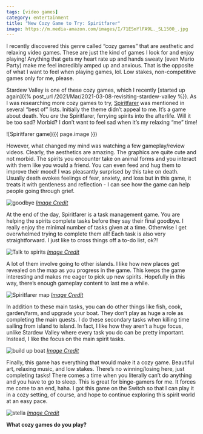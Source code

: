 ```yaml
---
tags: [video games]
category: entertainment
title: "New Cozy Game to Try: Spiritfarer"
image: https://m.media-amazon.com/images/I/71ESmYlFA9L._SL1500_.jpg
---
```


I recently discovered this genre called “cozy games” that are aesthetic and relaxing video games. These are just the kind of games I look for and enjoy playing! Anything that gets my heart rate up and hands sweaty (even Mario Party) make me feel incredibly amped up and anxious. That is the opposite of what I want to feel when playing games, lol. Low stakes, non-competitive games only for me, please.

Stardew Valley is one of these cozy games, which I recently [started up again]({% post_url /2021/Mar/2021-03-08-revisiting-stardew-valley %}). As I was researching more cozy games to try, [Spiritfarer](https://thunderlotusgames.com/spiritfarer) was mentioned in several “best of” lists. Initially the theme didn’t appeal to me. It’s a game about death. You *are* the Spiritfarer, ferrying spirits into the afterlife. Will it be too sad? Morbid? I don’t want to feel sad when it’s my relaxing “me” time!

![Spiritfarer game]({{ page.image }})

However, what changed my mind was watching a few gameplay/review videos. Clearly, the aesthetics are amazing. The graphics are quite cute and not morbid. The spirits you encounter take on animal forms and you interact with them like you would a friend. You can even feed and hug them to improve their mood! I was pleasantly surprised by this take on death. Usually death evokes feelings of fear, anxiety, and loss but in this game, it treats it with gentleness and reflection - I can see how the game can help people going through grief.

![goodbye](https://assets.nintendo.com/image/upload/c_limit,f_auto,q_auto,w_1920/ncom/en_US/games/switch/s/spiritfarer-switch/screenshot-gallery/screenshot06?v=2021041703)
*[Image Credit](https://www.nintendo.com/games/detail/spiritfarer-switch/)*

At the end of the day, Spiritfarer is a task management game. You are helping the spirits complete tasks before they say their final goodbye. I really enjoy the minimal number of tasks given at a time. Otherwise I get overwhelmed trying to complete them all! Each task is also very straightforward. I just like to cross things off a to-do list, ok?!

![Talk to spirits](https://assets.nintendo.com/image/upload/c_limit,f_auto,q_auto,w_1920/ncom/en_US/games/switch/s/spiritfarer-switch/screenshot-gallery/screenshot02?v=2021041703)
*[Image Credit](https://www.nintendo.com/games/detail/spiritfarer-switch/)*

A lot of them involve going to other islands. I like how new places get revealed on the map as you progress in the game. This keeps the game interesting and makes me eager to pick up new spirits. Hopefully in this way, there’s enough gameplay content to last me a while.

![Spiritfarer map](https://assets.nintendo.com/image/upload/c_limit,f_auto,q_auto,w_1920/ncom/en_US/games/switch/s/spiritfarer-switch/screenshot-gallery/screenshot05?v=2021041703)
*[Image Credit](https://www.nintendo.com/games/detail/spiritfarer-switch/)*

In addition to these main tasks, you can do other things like fish, cook, garden/farm, and upgrade your boat. They don’t play as huge a role as completing the main quests. I do these secondary tasks when killing time sailing from island to island. In fact, I like how they aren’t a huge focus, unlike Stardew Valley where every task you do can be pretty important. Instead, I like the focus on the main spirit tasks.

![build up boat](https://thunderlotusgames.com/wp-content/uploads/2020/08/Spiritfarer-SCREENSHOTS-03.png)
*[Image Credit](https://thunderlotusgames.com/spiritfarer)*

Finally, this game has everything that would make it a cozy game. Beautiful art, relaxing music, and low stakes. There’s no winning/losing here, just completing tasks! There comes a time when you literally can’t do anything and you have to go to sleep. This is great for binge-gamers for me. It forces me come to an end, haha. I got this game on the Switch so that I can play it in a cozy setting, of course, and hope to continue exploring this spirit world at an easy pace.

![stella](https://thunderlotusgames.com/wp-content/uploads/2020/08/Spiritfarer-SCREENSHOTS-01.png)
*[Image Credit](https://thunderlotusgames.com/spiritfarer)*

**What cozy games do you play?**